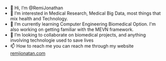- 👋 Hi, I’m @RemiJonathan
- 👀 I’m interested in Medical Research, Medical Big Data, most things that mix health and Technology.
- 🌱 I’m currently learning Computer Engineering Biomedical Option. I'm also working on getting familiar with the MEVN framework.
- 💞️ I’m looking to collaborate on biomedical projects, and anything involving technologie used to save lives
- 📫 How to reach me you can reach me through my website [remijonatan.com](remijonathan.com)

<!---
RemiJonathan/RemiJonathan is a ✨ special ✨ repository because its `README.md` (this file) appears on your GitHub profile.
You can click the Preview link to take a look at your changes.
--->
